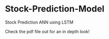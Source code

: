 # Stock-Prediction-Model
Stock Prediction ANN using LSTM

Check the pdf file out for an in depth look!
